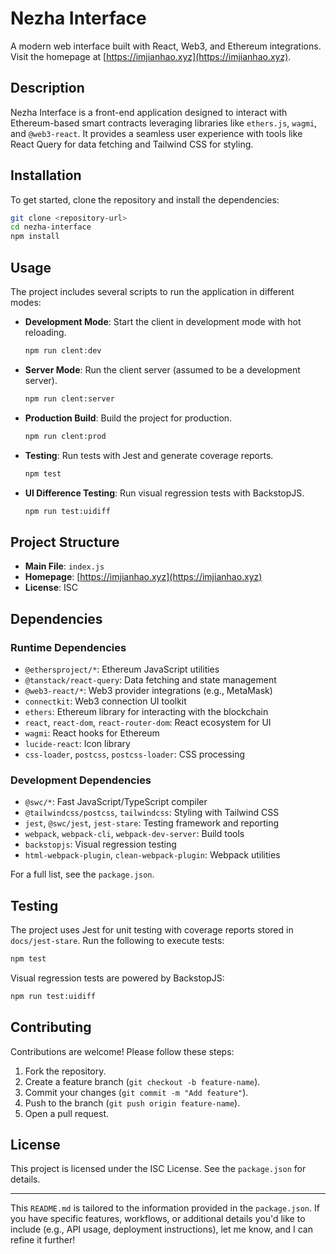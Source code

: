 # Nezha Interface

A modern web interface built with React, Web3, and Ethereum integrations. Visit the homepage at [https://imjianhao.xyz](https://imjianhao.xyz).

## Description

Nezha Interface is a front-end application designed to interact with Ethereum-based smart contracts leveraging libraries like `ethers.js`, `wagmi`, and `@web3-react`. It provides a seamless user experience with tools like React Query for data fetching and Tailwind CSS for styling.

## Installation

To get started, clone the repository and install the dependencies:

```bash
git clone <repository-url>
cd nezha-interface
npm install
```

## Usage

The project includes several scripts to run the application in different modes:

- **Development Mode**: Start the client in development mode with hot reloading.
  ```bash
  npm run clent:dev
  ```

- **Server Mode**: Run the client server (assumed to be a development server).
  ```bash
  npm run clent:server
  ```

- **Production Build**: Build the project for production.
  ```bash
  npm run clent:prod
  ```

- **Testing**: Run tests with Jest and generate coverage reports.
  ```bash
  npm test
  ```

- **UI Difference Testing**: Run visual regression tests with BackstopJS.
  ```bash
  npm run test:uidiff
  ```

## Project Structure

- **Main File**: `index.js`
- **Homepage**: [https://imjianhao.xyz](https://imjianhao.xyz)
- **License**: ISC

## Dependencies

### Runtime Dependencies
- `@ethersproject/*`: Ethereum JavaScript utilities
- `@tanstack/react-query`: Data fetching and state management
- `@web3-react/*`: Web3 provider integrations (e.g., MetaMask)
- `connectkit`: Web3 connection UI toolkit
- `ethers`: Ethereum library for interacting with the blockchain
- `react`, `react-dom`, `react-router-dom`: React ecosystem for UI
- `wagmi`: React hooks for Ethereum
- `lucide-react`: Icon library
- `css-loader`, `postcss`, `postcss-loader`: CSS processing

### Development Dependencies
- `@swc/*`: Fast JavaScript/TypeScript compiler
- `@tailwindcss/postcss`, `tailwindcss`: Styling with Tailwind CSS
- `jest`, `@swc/jest`, `jest-stare`: Testing framework and reporting
- `webpack`, `webpack-cli`, `webpack-dev-server`: Build tools
- `backstopjs`: Visual regression testing
- `html-webpack-plugin`, `clean-webpack-plugin`: Webpack utilities

For a full list, see the `package.json`.

## Testing

The project uses Jest for unit testing with coverage reports stored in `docs/jest-stare`. Run the following to execute tests:

```bash
npm test
```

Visual regression tests are powered by BackstopJS:

```bash
npm run test:uidiff
```

## Contributing

Contributions are welcome! Please follow these steps:
1. Fork the repository.
2. Create a feature branch (`git checkout -b feature-name`).
3. Commit your changes (`git commit -m "Add feature"`).
4. Push to the branch (`git push origin feature-name`).
5. Open a pull request.

## License

This project is licensed under the ISC License. See the `package.json` for details.

---

This `README.md` is tailored to the information provided in the `package.json`. If you have specific features, workflows, or additional details you'd like to include (e.g., API usage, deployment instructions), let me know, and I can refine it further!